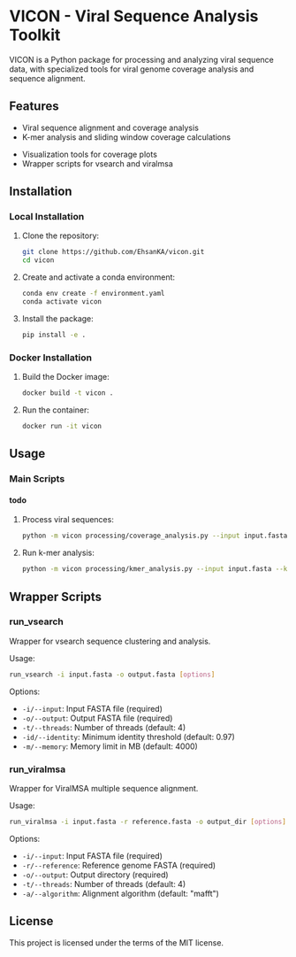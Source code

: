 # VICON - Viral Sequence Analysis Toolkit

VICON is a Python package for processing and analyzing viral sequence data, with specialized tools for viral genome coverage analysis and sequence alignment.

## Features

- Viral sequence alignment and coverage analysis
- K-mer analysis and sliding window coverage calculations
<!-- - Support for segmented viral genomes (rotavirus, influenza, etc.) -->
- Visualization tools for coverage plots
- Wrapper scripts for vsearch and viralmsa
<!-- - Support for multiple input formats (FASTA, WIG) -->

## Installation

### Local Installation

1. Clone the repository:
   ```bash
   git clone https://github.com/EhsanKA/vicon.git
   cd vicon
   ```

2. Create and activate a conda environment:
   ```bash
   conda env create -f environment.yaml
   conda activate vicon
   ```

3. Install the package:
   ```bash
   pip install -e .
   ```

### Docker Installation

1. Build the Docker image:
   ```bash
   docker build -t vicon .
   ```

2. Run the container:
   ```bash
   docker run -it vicon
   ```

## Usage

### Main Scripts
#### todo 
1. Process viral sequences:
   ```bash
   python -m vicon processing/coverage_analysis.py --input input.fasta
   ```

2. Run k-mer analysis:
   ```bash
   python -m vicon processing/kmer_analysis.py --input input.fasta --kmer 21
   ```

## Wrapper Scripts

### run_vsearch
Wrapper for vsearch sequence clustering and analysis.

Usage:
```bash
run_vsearch -i input.fasta -o output.fasta [options]
```

Options:
- `-i/--input`: Input FASTA file (required)
- `-o/--output`: Output FASTA file (required)
- `-t/--threads`: Number of threads (default: 4)
- `-id/--identity`: Minimum identity threshold (default: 0.97)
- `-m/--memory`: Memory limit in MB (default: 4000)

### run_viralmsa
Wrapper for ViralMSA multiple sequence alignment.

Usage:
```bash
run_viralmsa -i input.fasta -r reference.fasta -o output_dir [options]
```

Options:
- `-i/--input`: Input FASTA file (required)
- `-r/--reference`: Reference genome FASTA (required)
- `-o/--output`: Output directory (required)
- `-t/--threads`: Number of threads (default: 4)
- `-a/--algorithm`: Alignment algorithm (default: "mafft")

## License
This project is licensed under the terms of the MIT license.
